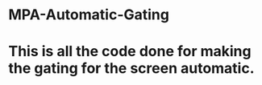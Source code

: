 # MPA-Automatic-Gating

# This is all the code done for making the gating for the screen automatic.
